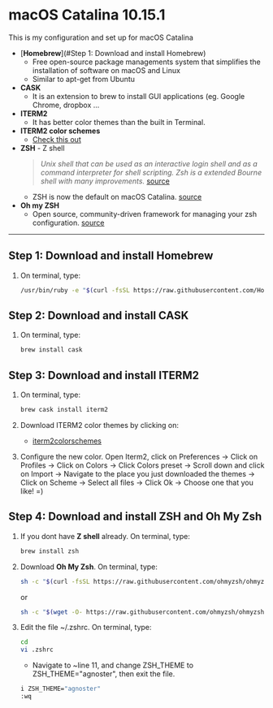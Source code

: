 # macOS Catalina 10.15.1
This is my configuration and set up for macOS Catalina

- [**Homebrew**](#Step 1: Download and install Homebrew)
   * Free open-source package managements system that simplifies the installation of software on macOS and Linux
   * Similar to apt-get from Ubuntu
- **CASK**
  * It is an extension to brew to install GUI applications (eg. Google Chrome, dropbox ...
- **ITERM2** 
  * It has better color themes than the built in Terminal.
- **ITERM2 color schemes**
  * [Check this out](http://iterm2colorschemes.com/)
- **ZSH** - Z shell
  >*Unix shell that can be used as an interactive login shell and as a command interpreter for shell scripting. Zsh is a extended Bourne shell with many improvements.* [source](https://en.wikipedia.org/wiki/Z_shell)
  * ZSH is now the default on macOS Catalina. [source](https://support.apple.com/en-us/HT208050)
- **Oh my ZSH**
  * Open source, community-driven framework for managing your zsh configuration. [source](https://github.com/ohmyzsh/ohmyzsh)



-----------------------------------------------------------------------------------

## Step 1: Download and install Homebrew

1. On terminal, type:

   ```sh
   /usr/bin/ruby -e "$(curl -fsSL https://raw.githubusercontent.com/Homebrew/install/master/install)"
   ```

## Step 2: Download and install CASK

1. On terminal, type:

    ```sh
    brew install cask 
    ````
    
## Step 3: Download and install ITERM2
    
1. On terminal, type:
   
   ```sh
   brew cask install iterm2
   ``` 
2. Download ITERM2 color themes by clicking on:
    * [iterm2colorschemes](https://github.com/mbadolato/iTerm2-Color-Schemes/zipball/master)


3. Configure the new color. Open Iterm2, click on Preferences -> Click on Profiles -> Click on Colors -> Click Colors preset -> Scroll down and click on Import -> Navigate to the place you just downloaded the themes -> Click on Scheme -> Select all files -> Click Ok -> Choose one that you like! =)


## Step 4: Download and install ZSH and Oh My Zsh
    
1. If you dont have **Z shell** already. On terminal, type:
   
   ```sh
   brew install zsh
   ``` 
   
2. Download **Oh My Zsh**. On terminal, type:

    ```sh
    sh -c "$(curl -fsSL https://raw.githubusercontent.com/ohmyzsh/ohmyzsh/master/tools/install.sh)"
    ```
    or
    ```sh
    sh -c "$(wget -O- https://raw.githubusercontent.com/ohmyzsh/ohmyzsh/master/tools/install.sh)"
    ```
3. Edit the file ~/.zshrc. On terminal, type:
    ```sh
    cd
    vi .zshrc
    ```
    - Navigate to ~line 11, and change ZSH_THEME to ZSH_THEME="agnoster", then exit the file.
    ```sh
    i ZSH_THEME="agnoster"
    :wq
    ```


  
    
